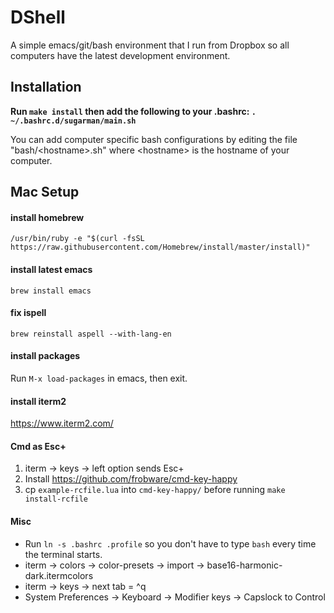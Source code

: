 # DShell
A simple emacs/git/bash environment that I run from Dropbox so all computers have the latest development environment.

## Installation

**Run `make install` then add the following to your .bashrc: `. ~/.bashrc.d/sugarman/main.sh`**

You can add computer specific bash configurations by editing the file "bash/\<hostname\>.sh" where \<hostname\> is the hostname of your computer.

## Mac Setup

#### install homebrew
`/usr/bin/ruby -e "$(curl -fsSL https://raw.githubusercontent.com/Homebrew/install/master/install)"`

#### install latest emacs
`brew install emacs`

#### fix ispell
`brew reinstall aspell --with-lang-en`

#### install packages
Run ```M-x load-packages``` in emacs, then exit.

#### install iterm2
https://www.iterm2.com/

#### Cmd as Esc+
1. iterm -> keys -> left option sends Esc+
1. Install https://github.com/frobware/cmd-key-happy
1. cp `example-rcfile.lua` into `cmd-key-happy/` before running `make install-rcfile`

#### Misc
 * Run `ln -s .bashrc .profile` so you don't have to type `bash` every time the terminal starts.
 * iterm -> colors -> color-presets -> import -> base16-harmonic-dark.itermcolors
 * iterm -> keys -> next tab = ^q
 * System Preferences -> Keyboard -> Modifier keys -> Capslock to Control
